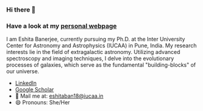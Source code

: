 ### Hi there 👋 

### Have a look at my [personal webpage](https://eshitaban18.github.io/eshitab/)
I am Eshita Banerjee, currently pursuing my Ph.D. at the Inter University Center for Astronomy and Astrophysics (IUCAA) in Pune, India. My research interests lie in the field of extragalactic astronomy. Utilizing advanced spectroscopy and imaging techniques, I delve into the evolutionary processes of galaxies, which serve as the fundamental "building-blocks" of our universe.

- [LinkedIn](www.linkedin.com/in/eshita-banerjee-6821842b6)
- [Google Scholar](https://scholar.google.com/citations?user=d82uGXUAAAAJ&hl=en)
- 💬 Mail me at: eshitaban18@iucaa.in
- 😄 Pronouns: She/Her

